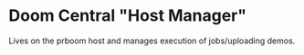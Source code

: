 # Doom Central "Host Manager"

Lives on the prboom host and manages execution of jobs/uploading demos.
